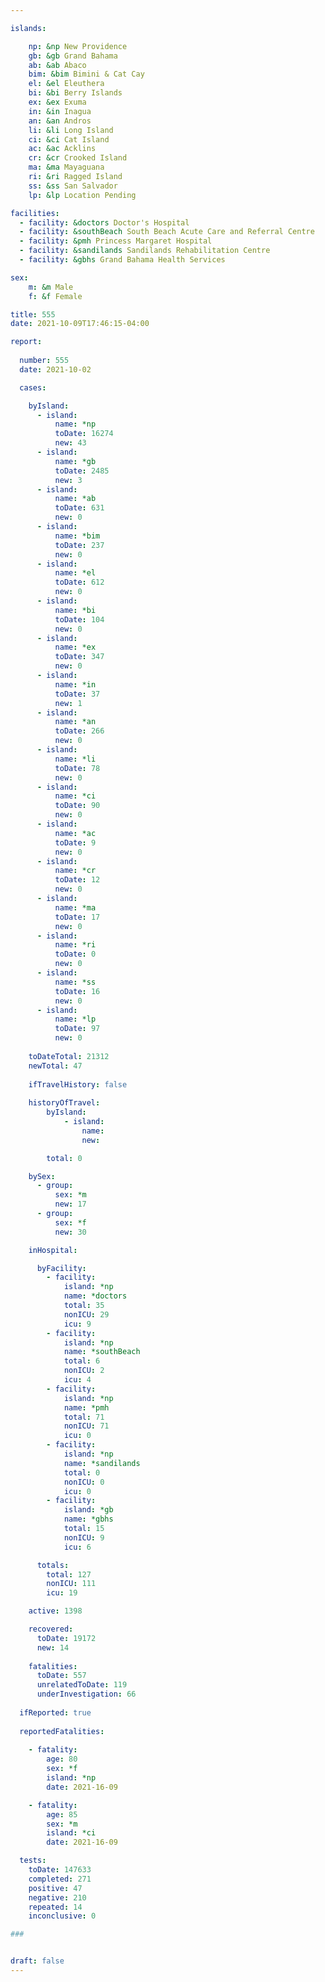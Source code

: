 ```yaml
---

islands:

    np: &np New Providence
    gb: &gb Grand Bahama
    ab: &ab Abaco
    bim: &bim Bimini & Cat Cay
    el: &el Eleuthera
    bi: &bi Berry Islands
    ex: &ex Exuma
    in: &in Inagua
    an: &an Andros
    li: &li Long Island
    ci: &ci Cat Island
    ac: &ac Acklins
    cr: &cr Crooked Island
    ma: &ma Mayaguana
    ri: &ri Ragged Island
    ss: &ss San Salvador
    lp: &lp Location Pending

facilities:
  - facility: &doctors Doctor's Hospital
  - facility: &southBeach South Beach Acute Care and Referral Centre
  - facility: &pmh Princess Margaret Hospital
  - facility: &sandilands Sandilands Rehabilitation Centre
  - facility: &gbhs Grand Bahama Health Services

sex:
    m: &m Male
    f: &f Female

title: 555
date: 2021-10-09T17:46:15-04:00

report:
  
  number: 555
  date: 2021-10-02

  cases:

    byIsland:
      - island:
          name: *np 
          toDate: 16274
          new: 43
      - island:
          name: *gb 
          toDate: 2485 
          new: 3
      - island:
          name: *ab 
          toDate: 631 
          new: 0
      - island:
          name: *bim
          toDate: 237
          new: 0
      - island:
          name: *el 
          toDate: 612
          new: 0
      - island:
          name: *bi
          toDate: 104
          new: 0
      - island:
          name: *ex 
          toDate: 347
          new: 0
      - island:
          name: *in 
          toDate: 37
          new: 1
      - island:
          name: *an 
          toDate: 266
          new: 0
      - island:
          name: *li 
          toDate: 78
          new: 0
      - island:
          name: *ci 
          toDate: 90
          new: 0
      - island:
          name: *ac 
          toDate: 9
          new: 0
      - island:
          name: *cr 
          toDate: 12
          new: 0
      - island:
          name: *ma 
          toDate: 17
          new: 0
      - island:
          name: *ri 
          toDate: 0
          new: 0
      - island:
          name: *ss  
          toDate: 16
          new: 0
      - island:
          name: *lp 
          toDate: 97
          new: 0
    
    toDateTotal: 21312
    newTotal: 47
    
    ifTravelHistory: false
    
    historyOfTravel:
        byIsland:
            - island:
                name: 
                new: 

        total: 0

    bySex:
      - group:
          sex: *m
          new: 17
      - group:
          sex: *f
          new: 30

    inHospital:

      byFacility:
        - facility:
            island: *np
            name: *doctors
            total: 35
            nonICU: 29
            icu: 9
        - facility:
            island: *np
            name: *southBeach
            total: 6
            nonICU: 2
            icu: 4
        - facility:
            island: *np
            name: *pmh
            total: 71
            nonICU: 71
            icu: 0
        - facility:
            island: *np
            name: *sandilands
            total: 0
            nonICU: 0
            icu: 0
        - facility:
            island: *gb
            name: *gbhs
            total: 15
            nonICU: 9
            icu: 6

      totals:
        total: 127  
        nonICU: 111
        icu: 19

    active: 1398

    recovered: 
      toDate: 19172
      new: 14
    
    fatalities:
      toDate: 557
      unrelatedToDate: 119
      underInvestigation: 66
  
  ifReported: true
  
  reportedFatalities:
    
    - fatality: 
        age: 80
        sex: *f
        island: *np
        date: 2021-16-09

    - fatality: 
        age: 85
        sex: *m
        island: *ci
        date: 2021-16-09

  tests:
    toDate: 147633
    completed: 271
    positive: 47
    negative: 210
    repeated: 14
    inconclusive: 0

###


draft: false
---
```

